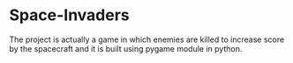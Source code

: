 # Space-Invaders
The project is actually a game in which enemies are killed to increase score by the spacecraft and it is built using pygame module in python.

